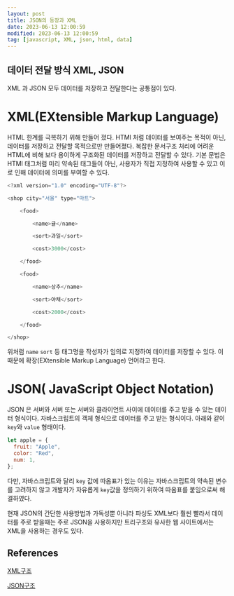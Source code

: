 ```yaml
---
layout: post
title: JSON의 등장과 XML
date: 2023-06-13 12:00:59
modified: 2023-06-13 12:00:59
tag: [javascript, XML, json, html, data]
---
```


## 데이터 전달 방식 XML, JSON

XML 과 JSON 모두 데이터를 저장하고 전달한다는 공통점이 있다.

# XML(EXtensible Markup Language)

HTML 한계를 극복하기 위해 만들어 졌다. HTMl 처럼 데이터를 보여주는 목적이 아닌, 데이터를 저장하고 전달할 목적으로만 만들어졌다. 복잡한 문서구조 처리에 어려운 HTML에 비해 보다 용이하게 구조화된 데이터를 저장하고 전달할 수 있다. 기본 문법은 HTMl 태그처럼 미리 약속된 태그들이 아닌, 사용자가 직접 지정하여 사용할 수 있고 이로 인해 데이터에 의미를 부여할 수 있다.

```javascript
<?xml version="1.0" encoding="UTF-8"?>

<shop city="서울" type="마트">

    <food>

        <name>귤</name>

        <sort>과일</sort>

        <cost>3000</cost>

    </food>

    <food>

        <name>상추</name>

        <sort>야채</sort>

        <cost>2000</cost>

    </food>

</shop>

```

위처럼 `name` `sort` 등 태그명을 작성자가 임의로 지정하여 데이터를 저장할 수 있다. 이 때문에 확장(EXtensible Markup Language) 언어라고 한다.

# JSON( JavaScript Object Notation)

JSON 은 서버와 서버 또는 서버와 클라이언트 사이에 데이터를 주고 받을 수 있는 데이터 형식이다. 자바스크립트의 객체 형식으로 데이터를 주고 받는 형식이다.
아래와 같이 `key`와 `value` 형태이다.

```javascript
let apple = {
  fruit: "Apple",
  color: "Red",
  num: 1,
};
```

다만, 자바스크립트와 달리 `key` 값에 따옴표가 있는 이유는 자바스크립트의 약속된 변수를 고려하지 않고 개발자가 자유롭게 `key`값을 정의하기 위하여 따옴표를 붙임으로써 해결하였다.

현재 JSON의 간단한 사용방법과 가독성뿐 아니라 파싱도 XML보다 훨씬 빨라서 데이터를 주로 받을때는 주로 JSON을 사용하지만 트리구조와 유사한 웹 사이트에서는 XML을 사용하는 경우도 있다.

## References

[XML구조](http://www.tcpschool.com/xml/xml_basic_structure)

[JSON구조](http://www.tcpschool.com/json/json_basic_structure)

